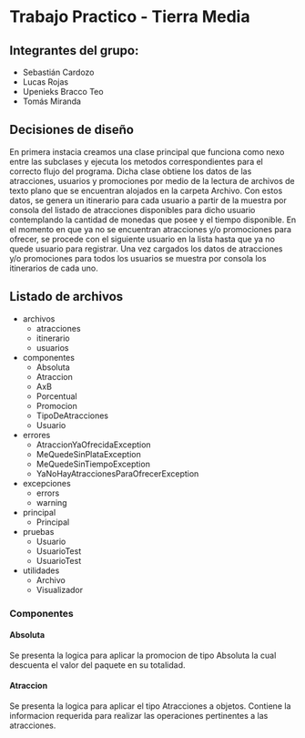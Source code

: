 # Trabajo Practico - Tierra Media

## Integrantes del grupo:

- Sebastián Cardozo
- Lucas Rojas
- Upenieks Bracco Teo
- Tomás Miranda

## Decisiones de diseño

En primera instacia creamos una clase principal que funciona como nexo entre las subclases y ejecuta los metodos correspondientes para el correcto flujo del programa. 
Dicha clase obtiene los datos de las atracciones, usuarios y promociones por medio de la lectura de archivos de texto plano que se encuentran alojados en la carpeta Archivo.
Con estos datos, se genera un itinerario para cada usuario a partir de la muestra por consola del listado de atracciones disponibles para dicho usuario contemplando la cantidad de monedas que posee y el tiempo disponible. En el momento en que ya no se encuentran atracciones y/o promociones para ofrecer, se procede con el siguiente usuario en la lista hasta que ya no quede usuario para registrar.
Una vez cargados los datos de atracciones y/o promociones para todos los usuarios se muestra por consola los itinerarios de cada uno.

## Listado de archivos

- archivos
  - atracciones
  - itinerario
  - usuarios
- componentes
  - Absoluta
  - Atraccion
  - AxB
  - Porcentual
  - Promocion
  - TipoDeAtracciones
  - Usuario
- errores
  - AtraccionYaOfrecidaException
  - MeQuedeSinPlataException
  - MeQuedeSinTiempoException
  - YaNoHayAtraccionesParaOfrecerException
- excepciones
  - errors
  - warning
- principal
  - Principal
- pruebas
  - Usuario
  - UsuarioTest
  - UsuarioTest
- utilidades
  - Archivo
  - Visualizador

### Componentes
#### Absoluta

Se presenta la logica para aplicar la promocion de tipo Absoluta la cual descuenta el valor del paquete en su totalidad.

#### Atraccion

Se presenta la logica para aplicar el tipo Atracciones a objetos. Contiene la informacion requerida para realizar las operaciones pertinentes a las atracciones.


